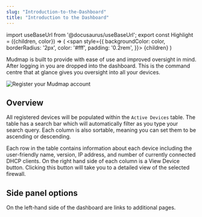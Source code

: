 ```yaml
---
slug: "Introduction-to-the-Dashboard"
title: "Introduction to the Dashboard"
---
```


import useBaseUrl from '@docusaurus/useBaseUrl';
export const Highlight = ({children, color}) => (
  <span
    style={{
      backgroundColor: color,
      borderRadius: '2px',
      color: '#fff',
      padding: '0.2rem',
    }}>
    {children}
  </span>
)


Mudmap is built to provide with ease of use and improved oversight in mind. After logging in you 
are dropped into the dashboard. This is the command centre that at glance gives you oversight into
all your devices. 

<div style={{textAlign: 'center'}}>
<img  alt="Register your Mudmap account" src={useBaseUrl
('img/mm-dashboard-layout.png')} />
</div>

## Overview

All registered devices will be populated within the `Active Devices` table. The table has a 
search bar which will automatically filter as you type your search query. Each column is also 
sortable, meaning you can set them to be ascending or descending. 

Each row in the table contains information about each device including the user-friendly name, 
version, IP address, and number of currently connected DHCP clients. On the right hand side of 
each column is a <Highlight color="#4b5563">View Device</Highlight> button. Clicking this button 
will take you to a detailed view of the selected firewall.

## Side panel options

On the left-hand side of the dashboard are links to additional pages. 
